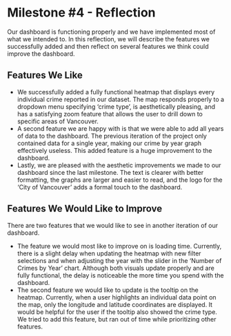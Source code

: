 # Milestone #4 - Reflection

Our dashboard is functioning properly and we have implemented most of what we intended to. In this reflection, we will describe the features we successfully added and then reflect on several features we think could improve the dashboard.

## Features We Like

- We successfully added a fully functional heatmap that displays every individual crime reported in our dataset. The map responds properly to a dropdown menu specifying ‘crime type’, is aesthetically pleasing, and has a satisfying zoom feature that allows the user to drill down to specific areas of Vancouver.
- A second feature we are happy with is that we were able to add all years of data to the dashboard. The previous iteration of the project only contained data for a single year, making our crime by year graph effectively useless. This added feature is a huge improvement to the dashboard.
- Lastly, we are pleased with the aesthetic improvements we made to our dashboard since the last milestone. The text is clearer with better formatting, the graphs are larger and easier to read, and the logo for the ‘City of Vancouver’ adds a formal touch to the dashboard.

## Features We Would Like to Improve

There are two features that we would like to see in another iteration of our dashboard. 

- The feature we would most like to improve on is loading time. Currently, there is a slight delay when updating the heatmap with new filter selections and when adjusting the year with the slider in the ‘Number of Crimes by Year’ chart. Although both visuals update properly and are fully functional, the delay is noticeable the more time you spend with the dashboard.
- The second feature we would like to update is the tooltip on the heatmap. Currently, when a user highlights an individual data point on the map, only the longitude and latitude coordinates are displayed. It would be helpful for the user if the tooltip also showed the crime type. We tried to add this feature, but ran out of time while prioritizing other features.